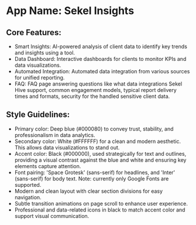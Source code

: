 # **App Name**: Sekel Insights

## Core Features:

- Smart Insights: AI-powered analysis of client data to identify key trends and insights using a tool.
- Data Dashboard: Interactive dashboards for clients to monitor KPIs and data visualizations.
- Automated Integration: Automated data integration from various sources for unified reporting.
- FAQ: FAQ page answering questions like what data integrations Sekel Hive support, common engagement models, typical report delivery times and formats, security for the handled sensitive client data.

## Style Guidelines:

- Primary color: Deep blue (#000080) to convey trust, stability, and professionalism in data analytics.
- Secondary color: White (#FFFFFF) for a clean and modern aesthetic. This allows data visualizations to stand out.
- Accent color: Black (#000000), used strategically for text and outlines, providing a visual contrast against the blue and white and ensuring key elements capture attention.
- Font pairing: 'Space Grotesk' (sans-serif) for headlines, and 'Inter' (sans-serif) for body text. Note: currently only Google Fonts are supported.
- Modern and clean layout with clear section divisions for easy navigation.
- Subtle transition animations on page scroll to enhance user experience.
- Professional and data-related icons in black to match accent color and support visual communication.